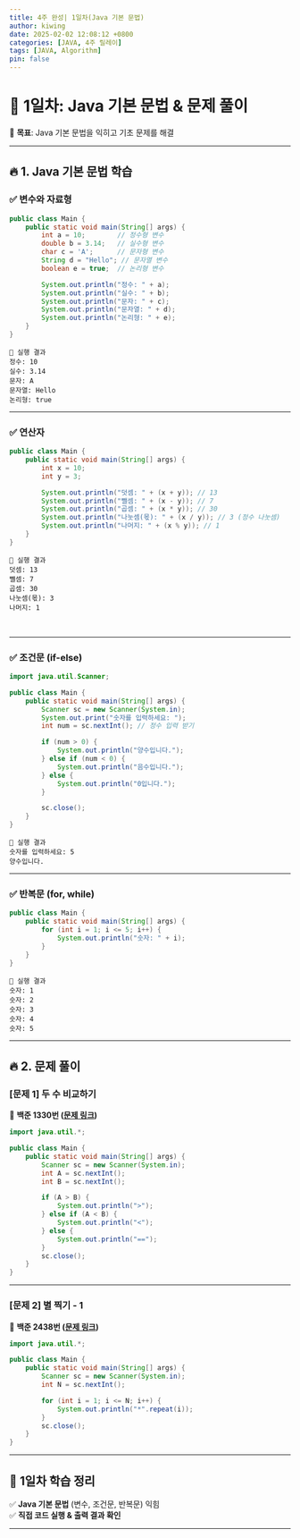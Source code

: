 ```yaml
---
title: 4주 완성| 1일차(Java 기본 문법) 
author: kiwing
date: 2025-02-02 12:08:12 +0800
categories: [JAVA, 4주 릴레이]
tags: [JAVA, Algorithm]
pin: false
---
```


# 📅 1일차: Java 기본 문법 & 문제 풀이
📌 **목표**: Java 기본 문법을 익히고 기초 문제를 해결

---

## 🔥 1. Java 기본 문법 학습

### ✅ 변수와 자료형
```java
public class Main {
    public static void main(String[] args) {
        int a = 10;        // 정수형 변수
        double b = 3.14;   // 실수형 변수
        char c = 'A';      // 문자형 변수
        String d = "Hello"; // 문자열 변수
        boolean e = true;  // 논리형 변수

        System.out.println("정수: " + a);
        System.out.println("실수: " + b);
        System.out.println("문자: " + c);
        System.out.println("문자열: " + d);
        System.out.println("논리형: " + e);
    }
}
```
```plaintext
📌 실행 결과
정수: 10
실수: 3.14
문자: A
문자열: Hello
논리형: true
```

---

### ✅ 연산자
```java
public class Main {
    public static void main(String[] args) {
        int x = 10;
        int y = 3;

        System.out.println("덧셈: " + (x + y)); // 13
        System.out.println("뺄셈: " + (x - y)); // 7
        System.out.println("곱셈: " + (x * y)); // 30
        System.out.println("나눗셈(몫): " + (x / y)); // 3 (정수 나눗셈)
        System.out.println("나머지: " + (x % y)); // 1
    }
}
```
```plaintext
📌 실행 결과
덧셈: 13
뺄셈: 7
곱셈: 30
나눗셈(몫): 3
나머지: 1
```

<br>

---

### ✅ 조건문 (if-else)
```java
import java.util.Scanner;

public class Main {
    public static void main(String[] args) {
        Scanner sc = new Scanner(System.in);
        System.out.print("숫자를 입력하세요: ");
        int num = sc.nextInt(); // 정수 입력 받기

        if (num > 0) {
            System.out.println("양수입니다.");
        } else if (num < 0) {
            System.out.println("음수입니다.");
        } else {
            System.out.println("0입니다.");
        }

        sc.close();
    }
}
```
```plaintext
📌 실행 결과
숫자를 입력하세요: 5
양수입니다.
```

---

### ✅ 반복문 (for, while)
```java
public class Main {
    public static void main(String[] args) {
        for (int i = 1; i <= 5; i++) {
            System.out.println("숫자: " + i);
        }
    }
}
```
```plaintext
📌 실행 결과
숫자: 1
숫자: 2
숫자: 3
숫자: 4
숫자: 5
```

---

## 🔥 2. 문제 풀이

### **[문제 1] 두 수 비교하기**
🔹 **백준 1330번 ([문제 링크](https://www.acmicpc.net/problem/1330))**

```java
import java.util.*;

public class Main {
    public static void main(String[] args) {
        Scanner sc = new Scanner(System.in);
        int A = sc.nextInt();
        int B = sc.nextInt();

        if (A > B) {
            System.out.println(">");
        } else if (A < B) {
            System.out.println("<");
        } else {
            System.out.println("==");
        }
        sc.close();
    }
}
```

---

### **[문제 2] 별 찍기 - 1**
🔹 **백준 2438번 ([문제 링크](https://www.acmicpc.net/problem/2438))**

```java
import java.util.*;

public class Main {
    public static void main(String[] args) {
        Scanner sc = new Scanner(System.in);
        int N = sc.nextInt();

        for (int i = 1; i <= N; i++) {
            System.out.println("*".repeat(i));
        }
        sc.close();
    }
}
```

---

## 🎯 1일차 학습 정리
✅ **Java 기본 문법** (변수, 조건문, 반복문) 익힘  
✅ **직접 코드 실행 & 출력 결과 확인**  

---



[nodejs]: https://nodejs.org/
[starter]: https://github.com/cotes2020/chirpy-starter
[pages-workflow-src]: https://docs.github.com/en/pages/getting-started-with-github-pages/configuring-a-publishing-source-for-your-github-pages-site#publishing-with-a-custom-github-actions-workflow
[latest-tag]: https://github.com/cotes2020/jekyll-theme-chirpy/tags
